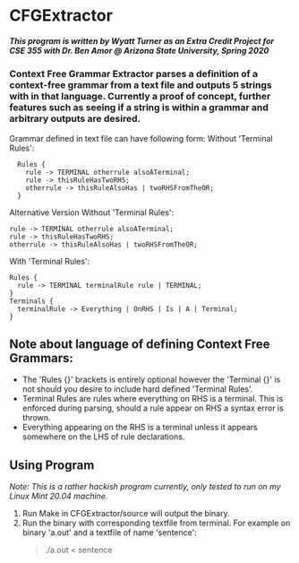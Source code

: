 # CFGExtractor
##### This program is written by Wyatt Turner as an Extra Credit Project for CSE 355 with Dr. Ben Amor @ Arizona State University, Spring 2020

### Context Free Grammar Extractor parses a definition of a context-free grammar from a text file and outputs 5 strings with in that language. Currently a proof of concept, further features such as seeing if a string is within a grammar and arbitrary outputs are desired.

Grammar defined in text file can have following form:
  Without 'Terminal Rules':
  
      Rules {
        rule -> TERMINAL otherrule alsoATerminal;
        rule -> thisRuleHasTwoRHS;
        otherrule -> thisRuleAlsoHas | twoRHSFromTheOR;
      }
      
      
  Alternative Version Without 'Terminal Rules':
    
    rule -> TERMINAL otherrule alsoATerminal;
    rule -> thisRuleHasTwoRHS;
    otherrule -> thisRuleAlsoHas | twoRHSFromTheOR;
    
   With 'Terminal Rules': 
    
    Rules {
      rule -> TERMINAL terminalRule rule | TERMINAL;
    }
    Terminals {
      terminalRule -> Everything | OnRHS | Is | A | Terminal;
    }
    
    
  ## Note about language of defining Context Free Grammars: 
  * The 'Rules {}' brackets is entirely optional however the 'Terminal {}' is not should you desire to include hard defined 'Terminal Rules'.
  * Terminal Rules are rules where everything on RHS is a terminal. This is enforced during parsing, should a rule appear on RHS a syntax error is thrown.
  * Everything appearing on the RHS is a terminal unless it appears somewhere on the LHS of rule declarations.
  
  ## Using Program
  *Note: This is a rather hackish program currently, only tested to run on my Linux Mint 20.04 machine.*
  1. Run Make in CFGExtractor/source will output the binary.
  2. Run the binary with corresponding textfile from terminal. For example on binary 'a.out' and a textfile of name 'sentence':
      > ./a.out < sentence

